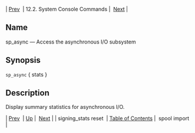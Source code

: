 | [Prev](console_commands.signing_stats_reset)  | 12.2. System Console Commands |  [Next](console_commands.spool_import.php) |

<a name="console_commands.sp_async"></a>
## Name

sp_async — Access the asynchronous I/O subsystem

## Synopsis

`sp_async` { stats }

<a name="idp16379536"></a>
## Description

Display summary statistics for asynchronous I/O.

| [Prev](console_commands.signing_stats_reset)  | [Up](console.commands.non-module.php) |  [Next](console_commands.spool_import.php) |
| signing_stats reset  | [Table of Contents](index) |  spool import |

